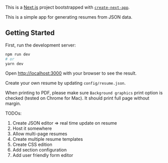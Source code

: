 This is a [Next.js](https://nextjs.org/) project bootstrapped with [`create-next-app`](https://github.com/vercel/next.js/tree/canary/packages/create-next-app).

This is a simple app for generating resumes from JSON data.



## Getting Started

First, run the development server:

```bash
npm run dev
# or
yarn dev
```

Open [http://localhost:3000](http://localhost:3000) with your browser to see the result.

Create your own resume by updating ```config/resume.json```.

When printing to PDF, please make sure ```Background graphics``` print option is checked (tested on Chrome for Mac). It should print full page without margin.


TODOs:
1. Create JSON editor => real time update on resume
1. Host it somewhere
1. Allow multi-page resumes
1. Create multiple resume templates
1. Create CSS edition
1. Add section configuration
1. Add user friendly form editor